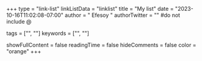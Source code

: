 +++
type = "link-list"
linkListData = "linklist"
title = "My list"
date = "2023-10-16T11:02:08-07:00"
author = " Efesoy "
authorTwitter = "" #do not include @

tags = ["", ""]
keywords = ["", ""]

showFullContent = false
readingTime = false
hideComments = false
color = "orange" 
+++